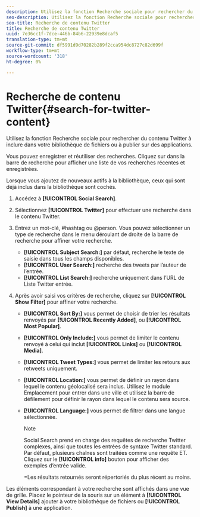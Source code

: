```yaml
---
description: Utilisez la fonction Recherche sociale pour rechercher du contenu Twitter à inclure dans votre bibliothèque de fichiers ou à publier sur des applications.
seo-description: Utilisez la fonction Recherche sociale pour rechercher du contenu Twitter à inclure dans votre bibliothèque de fichiers ou à publier sur des applications.
seo-title: Recherche de contenu Twitter
title: Recherche de contenu Twitter
uuid: 7e36cc1f-7dce-446b-84b6-22939e8dcaf5
translation-type: tm+mt
source-git-commit: df5991d9d70282b289f2cca954dc8727c82d699f
workflow-type: tm+mt
source-wordcount: '318'
ht-degree: 0%

---
```



# Recherche de contenu Twitter{#search-for-twitter-content}

Utilisez la fonction Recherche sociale pour rechercher du contenu Twitter à inclure dans votre bibliothèque de fichiers ou à publier sur des applications.

Vous pouvez enregistrer et réutiliser des recherches. Cliquez sur dans la barre de recherche pour afficher une liste de vos recherches récentes et enregistrées.

Lorsque vous ajoutez de nouveaux actifs à la bibliothèque, ceux qui sont déjà inclus dans la bibliothèque sont cochés.

1. Accédez à **[!UICONTROL Social Search]**.
1. Sélectionnez **[!UICONTROL Twitter]** pour effectuer une recherche dans le contenu Twitter.
1. Entrez un mot-clé, #hashtag ou @person. Vous pouvez sélectionner un type de recherche dans le menu déroulant de droite de la barre de recherche pour affiner votre recherche.

   * **[!UICONTROL Subject Search:]** par défaut, recherche le texte de saisie dans tous les champs disponibles.
   * **[!UICONTROL User Search:]** recherche des tweets par l’auteur de l’entrée.
   * **[!UICONTROL List Search:]** recherche uniquement dans l’URL de Liste Twitter entrée.

1. Après avoir saisi vos critères de recherche, cliquez sur **[!UICONTROL Show Filter]** pour affiner votre recherche.

   * **[!UICONTROL Sort By:]** vous permet de choisir de trier les résultats renvoyés par **[!UICONTROL Recently Added]**, ou **[!UICONTROL Most Popular]**.

   * **[!UICONTROL Only Include:]** vous permet de limiter le contenu renvoyé à celui qui inclut **[!UICONTROL Links]** ou **[!UICONTROL Media]**.

   * **[!UICONTROL Tweet Types:]** vous permet de limiter les retours aux retweets uniquement.
   * **[!UICONTROL Location:]** vous permet de définir un rayon dans lequel le contenu géolocalisé sera inclus. Utilisez le module Emplacement pour entrer dans une ville et utilisez la barre de défilement pour définir le rayon dans lequel le contenu sera source.
   * **[!UICONTROL Language:]** vous permet de filtrer dans une langue sélectionnée.

      >[!NOTE]
      >
      >Social Search prend en charge des requêtes de recherche Twitter complexes, ainsi que toutes les entrées de syntaxe Twitter standard. Par défaut, plusieurs chaînes sont traitées comme une requête ET. Cliquez sur le **[!UICONTROL info]** bouton pour afficher des exemples d’entrée valide.
      >
      >=Les résultats retournés seront répertoriés du plus récent au moins.

Les éléments correspondant à votre recherche sont affichés dans une vue de grille. Placez le pointeur de la souris sur un élément à **[!UICONTROL View Details]** ajouter à votre bibliothèque de fichiers ou **[!UICONTROL Publish]** à une application.
